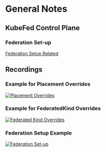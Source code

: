 # General Notes

## KubeFed Control Plane

### Federation Set-up
[Federation Setup Related](./kubefedControlPlane.md)

## Recordings

### Example for Placement Overrides
[![Placement Overrides](https://asciinema.org/a/GEAPcQoqrvrZxTqgOgLK1ZiBx.png)](https://asciinema.org/a/GEAPcQoqrvrZxTqgOgLK1ZiBx)

### Example for FederatedKind Overrides
[![Federated Kind Overrides](https://asciinema.org/a/bI79EbCPZ2YEokbUAlQjI4kJ1.png)](https://asciinema.org/a/bI79EbCPZ2YEokbUAlQjI4kJ1)

### Federation Setup Example
[![Federation Set-up](https://asciinema.org/a/EguLJv8ykcEPCc2bHrATHG6ki.png)](https://asciinema.org/a/EguLJv8ykcEPCc2bHrATHG6ki)


